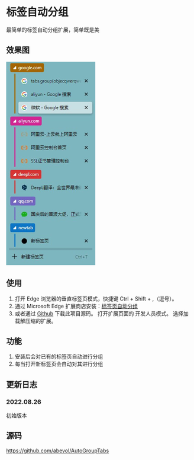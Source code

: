 # 标签自动分组

 最简单的标签自动分组扩展，简单既是美

## 效果图

![效果图片](./readme/main.jpg)

## 使用

1. 打开 Edge 浏览器的垂直标签页模式，快捷键 Ctrl + Shift + ,（逗号）。
2. 通过 Microsoft Edge 扩展商店安装：[标签页自动分组](https://microsoftedge.microsoft.com/addons/detail/%E6%A0%87%E7%AD%BE%E8%87%AA%E5%8A%A8%E5%88%86%E7%BB%84/bdaeagodnmaojfpnghgopoajbclkhnaf)
3. 或者通过 [Github](https://github.com/abevol/AutoGroupTabs) 下载此项目源码。
   打开扩展页面的 开发人员模式。
   选择加载解压缩的扩展。

## 功能

1. 安装后会对已有的标签页自动进行分组
2. 每当打开新标签页会自动对其进行分组

## 更新日志

### 2022.08.26

初始版本

## 源码

 <https://github.com/abevol/AutoGroupTabs>
